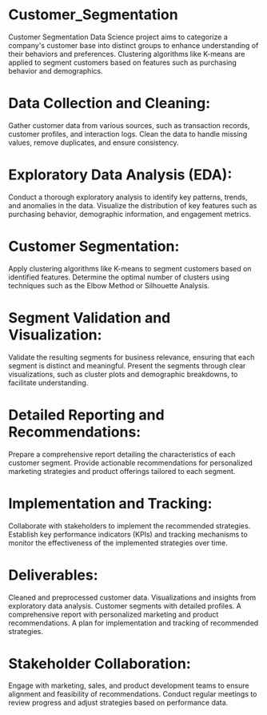 # Customer_Segmentation
Customer Segmentation Data Science project aims to categorize a company's customer base into distinct groups to enhance understanding of their behaviors and preferences. Clustering algorithms like K-means are applied to segment customers based on features such as purchasing behavior and demographics. 

# Data Collection and Cleaning:
Gather customer data from various sources, such as transaction records, customer profiles, and interaction logs.
Clean the data to handle missing values, remove duplicates, and ensure consistency.

# Exploratory Data Analysis (EDA):
Conduct a thorough exploratory analysis to identify key patterns, trends, and anomalies in the data.
Visualize the distribution of key features such as purchasing behavior, demographic information, and engagement metrics.

# Customer Segmentation:
Apply clustering algorithms like K-means to segment customers based on identified features.
Determine the optimal number of clusters using techniques such as the Elbow Method or Silhouette Analysis.

# Segment Validation and Visualization:
Validate the resulting segments for business relevance, ensuring that each segment is distinct and meaningful.
Present the segments through clear visualizations, such as cluster plots and demographic breakdowns, to facilitate understanding.

# Detailed Reporting and Recommendations:
Prepare a comprehensive report detailing the characteristics of each customer segment.
Provide actionable recommendations for personalized marketing strategies and product offerings tailored to each segment.

# Implementation and Tracking:
Collaborate with stakeholders to implement the recommended strategies.
Establish key performance indicators (KPIs) and tracking mechanisms to monitor the effectiveness of the implemented strategies over time.

# Deliverables:
Cleaned and preprocessed customer data.
Visualizations and insights from exploratory data analysis.
Customer segments with detailed profiles.
A comprehensive report with personalized marketing and product recommendations.
A plan for implementation and tracking of recommended strategies.

# Stakeholder Collaboration:
Engage with marketing, sales, and product development teams to ensure alignment and feasibility of recommendations.
Conduct regular meetings to review progress and adjust strategies based on performance data.
